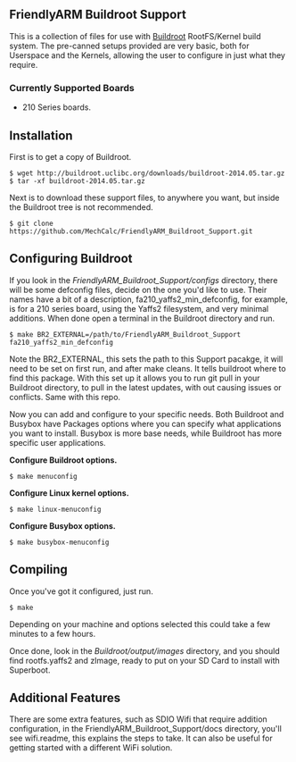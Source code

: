 ## FriendlyARM Buildroot Support ##
This is a collection of files for use with [Buildroot](http://buildroot.uclibc.org/) RootFS/Kernel build system. The pre-canned setups provided are very basic, both for Userspace and the Kernels, allowing the user to configure in just what they require.

### Currently Supported Boards ###
* 210 Series boards.

## Installation ##
First is to get a copy of Buildroot.

    $ wget http://buildroot.uclibc.org/downloads/buildroot-2014.05.tar.gz
    $ tar -xf buildroot-2014.05.tar.gz

Next is to download these support files, to anywhere you want, but inside the Buildroot tree is not recommended.

    $ git clone https://github.com/MechCalc/FriendlyARM_Buildroot_Support.git

## Configuring Buildroot ##
If you look in the _FriendlyARM\_Buildroot\_Support/configs_ directory, there will be some defconfig files, decide on the one you'd like to use. Their names have a bit of a description, fa210_yaffs2_min_defconfig, for example, is for a 210 series board, using the Yaffs2 filesystem, and very minimal additions. When done open a terminal in the Buildroot directory and run.

    $ make BR2_EXTERNAL=/path/to/FriendlyARM_Buildroot_Support fa210_yaffs2_min_defconfig

Note the BR2_EXTERNAL, this sets the path to this Support pacakge, it will need to be set on first run, and after make cleans. It tells buildroot where to find this package. With this set up it allows you to run git pull in your Buildroot directory, to pull in the latest updates, with out causing issues or conflicts. Same with this repo.

Now you can add and configure to your specific needs. Both Buildroot and Busybox have Packages options where you can specify what applications you want to install. Busybox is more base needs, while Buildroot has more specific user applications.

**Configure Buildroot options.**

    $ make menuconfig

**Configure Linux kernel options.**

    $ make linux-menuconfig

**Configure Busybox options.**

    $ make busybox-menuconfig

## Compiling ##
Once you've got it configured, just run.

    $ make

Depending on your machine and options selected this could take a few minutes to a few hours.

Once done, look in the _Buildroot/output/images_ directory, and you should find rootfs.yaffs2 and zImage, ready to put on your SD Card to install with Superboot.

## Additional Features ##
There are some extra features, such as SDIO Wifi that require addition configuration, in the FriendlyARM_Buildroot_Support/docs directory, you'll see wifi.readme, this explains the steps to take. It can also be useful for getting started with a different WiFi solution.

